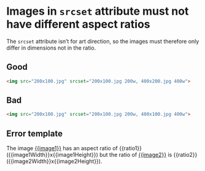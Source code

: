 # Images in `srcset` attribute must not have different aspect ratios

The `srcset` attribute isn’t for art direction, so the images must therefore only differ in dimensions not in the ratio.

## Good

```html
<img src="200x100.jpg" srcset="200x100.jpg 200w, 400x200.jpg 400w">
```

## Bad

```html
<img src="200x100.jpg" srcset="200x100.jpg 200w, 400x100.jpg 400w">
```

## Error template

The image [{{image1}}]({{image1Url}}) has an aspect ratio of {{ratio1}} ({{image1Width}}x{{image1Height}}) but the ratio of [{{image2}}]({{image2Url}}) is {{ratio2}} ({{image2Width}}x{{image2Height}}).
